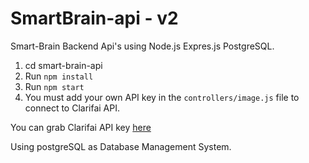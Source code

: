 # SmartBrain-api - v2
Smart-Brain Backend Api's using Node.js Expres.js PostgreSQL.

1. cd smart-brain-api
2. Run `npm install`
3. Run `npm start`
4. You must add your own API key in the `controllers/image.js` file to connect to Clarifai API.

You can grab Clarifai API key [here](https://www.clarifai.com/)

Using postgreSQL as Database Management System.
